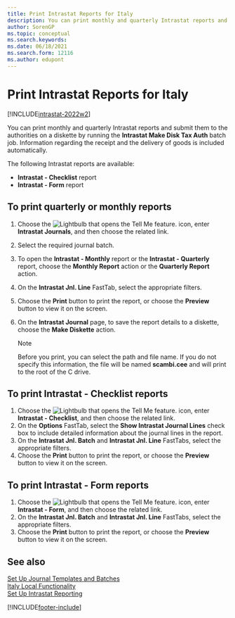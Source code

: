 ```yaml
---
title: Print Intrastat Reports for Italy
description: You can print monthly and quarterly Intrastat reports and submit them to the authorities in the Italian version of Business Central.
author: SorenGP
ms.topic: conceptual
ms.search.keywords:
ms.date: 06/18/2021
ms.search.form: 12116
ms.author: edupont
---
```

# Print Intrastat Reports for Italy

[!INCLUDE[intrastat-2022w2](../../includes/intrastat-2022w2.md)]

You can print monthly and quarterly Intrastat reports and submit them to the authorities on a diskette by running the **Intrastat Make Disk Tax Auth** batch job. Information regarding the receipt and the delivery of goods is included automatically.  

The following Intrastat reports are available:  

- **Intrastat - Checklist** report  
- **Intrastat - Form** report  

## To print quarterly or monthly reports  

1. Choose the ![Lightbulb that opens the Tell Me feature.](../../media/ui-search/search_small.png "Tell me what you want to do") icon, enter **Intrastat Journals**, and then choose the related link.  
2. Select the required journal batch.  
3. To open the **Intrastat - Monthly** report or the **Intrastat - Quarterly** report, choose the **Monthly Report** action or the **Quarterly Report** action.  
4. On the **Intrastat Jnl. Line** FastTab, select the appropriate filters.  
5. Choose the **Print** button to print the report, or choose the **Preview** button to view it on the screen.  
6. On the **Intrastat Journal** page, to save the report details to a diskette, choose the **Make Diskette** action.  

    > [!NOTE]  
    >  Before you print, you can select the path and file name. If you do not specify this information, the file will be named **scambi.cee** and will print to the root of the C drive.  

## To print Intrastat - Checklist reports  

1. Choose the ![Lightbulb that opens the Tell Me feature.](../../media/ui-search/search_small.png "Tell me what you want to do") icon, enter **Intrastat - Checklist**, and then choose the related link.  
2. On the **Options** FastTab, select the **Show Intrastat Journal Lines** check box to include detailed information about the journal lines in the report.  
3. On the **Intrastat Jnl. Batch** and **Intrastat Jnl. Line** FastTabs, select the appropriate filters.  
4. Choose the **Print** button to print the report, or choose the **Preview** button to view it on the screen.  

## To print Intrastat - Form reports  

1. Choose the ![Lightbulb that opens the Tell Me feature.](../../media/ui-search/search_small.png "Tell me what you want to do") icon, enter **Intrastat - Form**, and then choose the related link.  
2. On the **Intrastat Jnl. Batch** and **Intrastat Jnl. Line** FastTabs, select the appropriate filters.  
3. Choose the **Print** button to print the report, or choose the **Preview** button to view it on the screen.  

## See also

[Set Up Journal Templates and Batches](how-to-set-up-journal-templates-and-batches.md)  
[Italy Local Functionality](italy-local-functionality.md)  
[Set Up Intrastat Reporting](../../finance-how-setup-report-intrastat.md)  

[!INCLUDE[footer-include](../../includes/footer-banner.md)]
